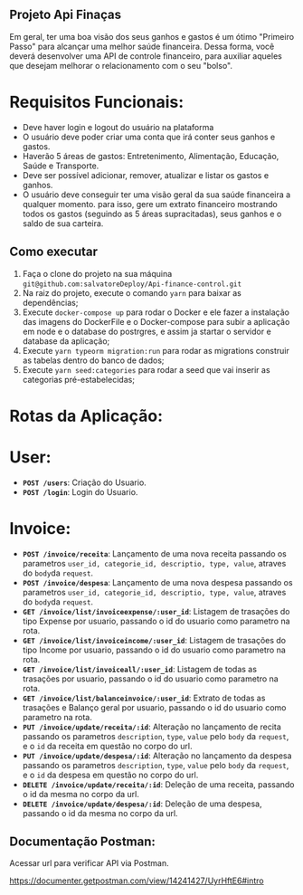 ## Projeto Api Finaças

Em geral, ter uma boa visão dos seus ganhos e gastos é um ótimo "Primeiro Passo" para alcançar uma melhor saúde financeira. Dessa forma, você deverá desenvolver uma API de controle financeiro, para auxiliar aqueles que desejam melhorar o relacionamento com o seu "bolso".

# Requisitos Funcionais:

- Deve haver login e logout do usuário na plataforma
- O usuário deve poder criar uma conta que irá conter seus ganhos e gastos.
- Haverão 5 áreas de gastos: Entretenimento, Alimentação, Educação, Saúde e Transporte.
- Deve ser possível adicionar, remover, atualizar e listar os gastos e ganhos.
- O usuário deve conseguir ter uma visão geral da sua saúde financeira a qualquer momento. para isso, gere um extrato financeiro mostrando todos os gastos (seguindo as 5 áreas supracitadas), seus ganhos e o saldo de sua carteira.

## Como executar

1. Faça o clone do projeto na sua máquina `git@github.com:salvatoreDeploy/Api-finance-control.git`
2. Na raiz do projeto, execute o comando `yarn` para baixar as dependências;
3. Execute `docker-compose up` para rodar o Docker e ele fazer a instalação das imagens do DockerFile e o Docker-compose para subir a aplicação em node e o database do postrgres, e assim ja startar o servidor e database da aplicação;
4. Execute `yarn typeorm migration:run` para rodar as migrations construir as tabelas dentro do banco de dados;
5. Execute `yarn seed:categories` para rodar a seed que vai inserir as categorias pré-estabelecidas;

# Rotas da Aplicação:

# User:

- **`POST /users`**: Criação do Usuario.
- **`POST /login`**: Login do Usuario.

# Invoice:
- **`POST /invoice/receita`**: Lançamento de uma nova receita passando os parametros `user_id, categorie_id, descriptio, type, value`, atraves do `body`da `request`.
- **`POST /invoice/despesa`**: Lançamento de uma nova despesa passando os parametros `user_id, categorie_id, descriptio, type, value`, atraves do `body`da `request`.
- **`GET /invoice/list/invoiceexpense/:user_id`**: Listagem de trasações do tipo Expense por usuario, passando o id do usuario como parametro na rota.
- **`GET /invoice/list/invoiceincome/:user_id`**: Listagem de trasações do tipo Income por usuario, passando o id do usuario como parametro na rota.
- **`GET /invoice/list/invoiceall/:user_id`**: Listagem de todas as trasações por usuario, passando o id do usuario como parametro na rota.
- **`GET /invoice/list/balanceinvoice/:user_id`**: Extrato de todas as trasações e Balanço geral por usuario, passando o id do usuario como parametro na rota.
- **`PUT /invoice/update/receita/:id`**: Alteração no lançamento de recita passando os parametros `description`, `type`, `value` pelo `body` da `request`, e o `id` da receita em questão no corpo do url.
- **`PUT /invoice/update/despesa/:id`**: Alteração no lançamento da despesa passando os parametros `description`, `type`, `value` pelo `body` da `request`, e o `id` da despesa em questão no corpo do url.
- **`DELETE /invoice/update/receita/:id`**: Deleção de uma receita, passando o id da mesma no corpo da url.
- **`DELETE /invoice/update/despesa/:id`**: Deleção de uma despesa, passando o id da mesma no corpo da url.

## Documentação Postman:

Acessar url para verificar API via Postman.

https://documenter.getpostman.com/view/14241427/UyrHftE6#intro
